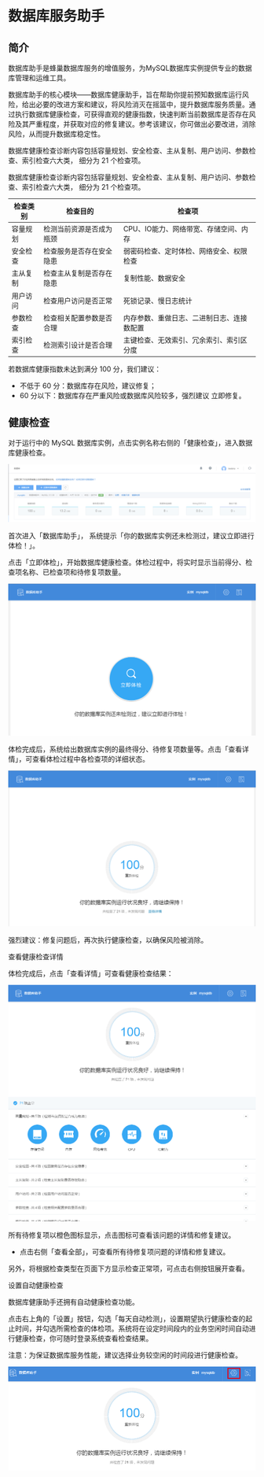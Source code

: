 # 数据库服务助手
## 简介

数据库助手是蜂巢数据库服务的增值服务，为MySQL数据库实例提供专业的数据库管理和运维工具。

数据库助手的核心模块——数据库健康助手，旨在帮助你提前预知数据库运行风险，给出必要的改进方案和建议，将风险消灭在摇篮中，提升数据库服务质量。通过执行数据库健康检查，可获得直观的健康指数，快速判断当前数据库是否存在风险及其严重程度，并获取对应的修复建议。参考该建议，你可做出必要改进，消除风险，从而提升数据库稳定性。

数据库健康检查诊断内容包括容量规划、安全检查、主从复制、用户访问、参数检查、索引检查六大类， 细分为 21 个检查项。

数据库健康检查诊断内容包括容量规划、安全检查、主从复制、用户访问、参数检查、索引检查六大类， 细分为 21 个检查项。

|检查类别|	检查目的|	检查项|
|--------|----------|---------|
|容量规划|	检测当前资源是否成为瓶颈|	CPU、IO能力、网络带宽、存储空间、内存|
|安全检查|	检查服务是否存在安全隐患|	弱密码检查、定时体检、网络安全、权限检查|
|主从复制|	检查主从复制是否存在隐患|	复制性能、数据安全|
|用户访问|	检查用户访问是否正常|	死锁记录、慢日志统计|
|参数检查|	检查相关配置参数是否合理|	内存参数、重做日志、二进制日志、连接数配置|
|索引检查|	检测索引设计是否合理	|主键检查、无效索引、冗余索引、索引区分度|

若数据库健康指数未达到满分 100 分，我们建议：

* 不低于 60 分：数据库存在风险，建议修复；
* 60 分以下：数据库存在严重风险或数据库风险较多，强烈建议 立即修复。

## 健康检查

对于运行中的 MySQL 数据库实例，点击实例名称右侧的「健康检查」，进入数据库健康检查。

![](./image/RDS-健康检查.png)

首次进入「数据库助手」， 系统提示「你的数据库实例还未检测过，建议立即进行体检！」。

点击「立即体检」，开始数据库健康检查。体检过程中，将实时显示当前得分、检查项名称、已检查项和待修复项数量。

![](./image/RDS-立即体检.png)

体检完成后，系统给出数据库实例的最终得分、待修复项数量等。点击「查看详情」，可查看体检过程中各检查项的详细状态。

![](./image/RDS-检查结果.png)

强烈建议：修复问题后，再次执行健康检查，以确保风险被消除。


查看健康检查详情

体检完成后，点击「查看详情」可查看健康检查结果：

![](./image/RDS-检查详情.png)

所有待修复项以橙色图标显示，点击图标可查看该问题的详情和修复建议。

* 点击右侧「查看全部」，可查看所有待修复项问题的详情和修复建议。
 
另外，将根据检查类型在页面下方显示检查正常项，可点击右侧按钮展开查看。

设置自动健康检查

数据库健康助手还拥有自动健康检查功能。

点击右上角的「设置」按钮，勾选「每天自动检测」，设置期望执行健康检查的起止时间，并勾选所需检查的体检项。系统将在设定时间段内的业务空闲时间自动进行健康检查，你可随时登录系统查看检查结果。

注意：为保证数据库服务性能，建议选择业务较空闲的时间段进行健康检查。

![](./image/RDS-自动检查.png)